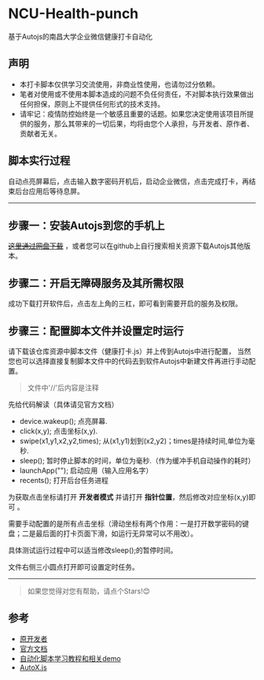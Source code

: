 # NCU-Health-punch
基于Autojs的南昌大学企业微信健康打卡自动化

## 声明
- 本打卡脚本仅供学习交流使用，非商业性使用，也请勿过分依赖。
- 笔者对使用或不使用本脚本造成的问题不负任何责任，不对脚本执行效果做出任何担保，原则上不提供任何形式的技术支持。
- 请牢记：疫情防控始终是一个敏感且重要的话题。如果您决定使用该项目所提供的服务，那么其带来的一切后果，均将由您个人承担，与开发者、原作者、贡献者无关。


## 脚本实行过程
自动点亮屏幕后，点击输入数字密码开机后，启动企业微信，点击完成打卡，再结束后台应用后等待息屏。
 
---

## 步骤一：安装Autojs到您的手机上
  [~~这里通过网盘下载~~](https://pan.baidu.com/s/1P-sO9xtVGJWq8voAFBl6dQ?pwd=jc88) ，或者您可以在github上自行搜索相关资源下载Autojs其他版本。
  


## 步骤二：开启无障碍服务及其所需权限
 
 成功下载打开软件后，点击左上角的三杠，即可看到需要开启的服务及权限。
 
  
## 步骤三：配置脚本文件并设置定时运行
 请下载该仓库资源中脚本文件（健康打卡.js）并上传到Autojs中进行配置， 当然您也可以选择直接复制脚本文件中的代码去到软件Autojs中新建文件再进行手动配置。
 > 文件中'//'后内容是注释 
 
 先给代码解读（具体请见官方文档）
 - device.wakeup(); 点亮屏幕.
 - click(x,y);  点击坐标(x,y).
 - swipe(x1,y1,x2,y2,times);  从(x1,y1)划到(x2,y2)；times是持续时间,单位为毫秒.
 - sleep(); 暂时停止脚本的时间，单位为毫秒.（作为缓冲手机自动操作的耗时）
 - launchApp(""); 启动应用（输入应用名字）
 - recents(); 打开后台任务进程
 
 为获取点击坐标请打开 **开发者模式** 并请打开 **指针位置**，然后修改对应坐标(x,y)即可 。
 
 需要手动配置的是所有点击坐标（滑动坐标有两个作用：一是打开数学密码的键盘；二是最后面的打卡页面下滑，如运行无异常可以不用改）。

 具体测试运行过程中可以适当修改sleep();的暂停时间。
 
 文件右侧三小圆点打开即可设置定时任务。
 
---
> 如果您觉得对您有帮助，请点个Stars!:blush:

## 参考
- [原开发者](https://github.com/hyb1996/Auto.js)
- [官方文档](https://pro.autojs.org/docs/#/zh-cn/)
- [自动化脚本学习教程和相关demo](https://github.com/wiatingpub/autojs)
- [AutoX.js](https://github.com/kkevsekk1/AutoX)


